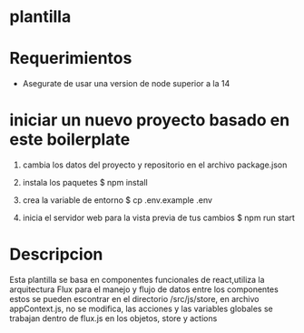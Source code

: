 # plantilla

# Requerimientos 
- Asegurate de usar una version de node superior a la 14

# iniciar un nuevo proyecto basado en este boilerplate

1. cambia los datos del proyecto y repositorio en el archivo package.json

2. instala los paquetes
$ npm install

3. crea la variable de entorno 
$ cp .env.example .env

4. inicia el servidor web para la vista previa de tus cambios
$ npm run start


# Descripcion
Esta plantilla se basa en componentes funcionales de react,utiliza la arquitectura Flux para el manejo y flujo de datos entre los componentes
 estos se pueden escontrar en el directorio /src/js/store, en archivo appContext.js, no se modifica, las acciones y las variables globales se trabajan dentro de flux.js en los objetos, store y actions


